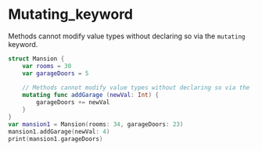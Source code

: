 # Mutating_keyword

Methods cannot modify value types without declaring so via the `mutating` keyword.

``` swift
struct Mansion {
    var rooms = 30
    var garageDoors = 5
    
    // Methods cannot modify value types without declaring so via the `mutating` keyword.
    mutating func addGarage (newVal: Int) {
        garageDoors += newVal
    }
}
var mansion1 = Mansion(rooms: 34, garageDoors: 23)
mansion1.addGarage(newVal: 4)
print(mansion1.garageDoors)
```


